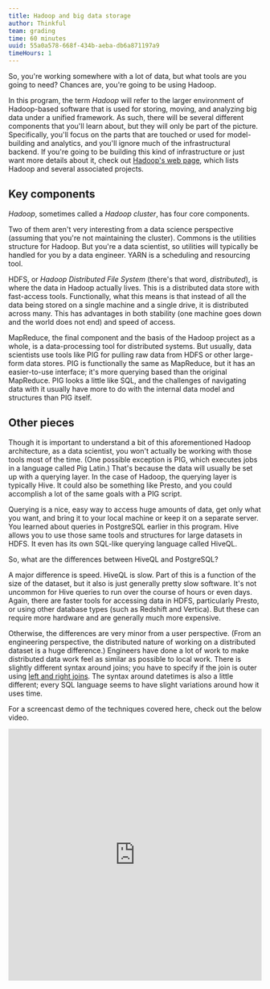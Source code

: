 ```yaml
---
title: Hadoop and big data storage
author: Thinkful
team: grading
time: 60 minutes
uuid: 55a0a578-668f-434b-aeba-db6a871197a9
timeHours: 1
---
```


So, you're working somewhere with a lot of data, but what tools are you going to need? Chances are, you're going to be using Hadoop.

In this program, the term *Hadoop* will refer to the larger environment of Hadoop-based software that is used for storing, moving, and analyzing big data under a unified framework. As such, there will be several different components that you'll learn about, but they will only be part of the picture. Specifically, you'll focus on the parts that are touched or used for model-building and analytics, and you'll ignore much of the infrastructural backend. If you're going to be building this kind of infrastructure or just want more details about it, check out [Hadoop's web page](http://hadoop.apache.org/), which lists Hadoop and several associated projects.

## Key components

*Hadoop*, sometimes called a *Hadoop cluster*, has four core components.

Two of them aren't very interesting from a data science perspective (assuming that you're not maintaining the cluster). Commons is the utilities structure for Hadoop. But you're a data scientist, so utilities will typically be handled for you by a data engineer. YARN is a scheduling and resourcing tool.

HDFS, or *Hadoop Distributed File System* (there's that word, *distributed*), is where the data in Hadoop actually lives. This is a distributed data store with fast-access tools. Functionally, what this means is that instead of all the data being stored on a single machine and a single drive, it is distributed across many. This has advantages in both stability (one machine goes down and the world does not end) and speed of access.

MapReduce, the final component and the basis of the Hadoop project as a whole, is a data-processing tool for distributed systems. But usually, data scientists use tools like PIG for pulling raw data from HDFS or other large-form data stores. PIG is functionally the same as MapReduce, but it has an easier-to-use interface; it's more querying based than the original MapReduce. PIG looks a little like SQL, and the challenges of navigating data with it usually have more to do with the internal data model and structures than PIG itself.

## Other pieces

Though it is important to understand a bit of this aforementioned Hadoop architecture, as a data scientist, you won't actually be working with those tools most of the time. (One possible exception is PIG, which executes jobs in a language called Pig Latin.) That's because the data will usually be set up with a querying layer. In the case of Hadoop, the querying layer is typically Hive. It could also be something like Presto, and you could accomplish a lot of the same goals with a PIG script.

Querying is a nice, easy way to access huge amounts of data, get only what you want, and bring it to your local machine or keep it on a separate server. You learned about queries in PostgreSQL earlier in this program. Hive allows you to use those same tools and structures for large datasets in HDFS. It even has its own SQL-like querying language called HiveQL.

So, what are the differences between HiveQL and PostgreSQL?

A major difference is speed. HiveQL is slow. Part of this is a function of the size of the dataset, but it also is just generally pretty slow software. It's not uncommon for Hive queries to run over the course of hours or even days. Again, there are faster tools for accessing data in HDFS, particularly Presto, or using other database types (such as Redshift and Vertica). But these can require more hardware and are generally much more expensive.

Otherwise, the differences are very minor from a user perspective. (From an engineering perspective, the distributed nature of working on a distributed dataset is a huge difference.) Engineers have done a lot of work to make distributed data work feel as similar as possible to local work. There is slightly different syntax around joins; you have to specify if the join is outer using [left and right joins](https://cwiki.apache.org/confluence/display/Hive/LanguageManual+Joins). The syntax around datetimes is also a little different; every SQL language seems to have slight variations around how it uses time.

For a screencast demo of the techniques covered here, check out the below video.


<iframe id="kaltura_player_1604766288" src="https://cdnapisec.kaltura.com/p/2315191/sp/231519100/embedIframeJs/uiconf_id/45331192/partner_id/2315191?iframeembed=true&playerId=kaltura_player_1604766288&entry_id=1_hmujg0oo" width="100%" height="500" allowfullscreen webkitallowfullscreen mozAllowFullScreen allow="autoplay *; fullscreen *; encrypted-media *" frameborder="0"></iframe>
